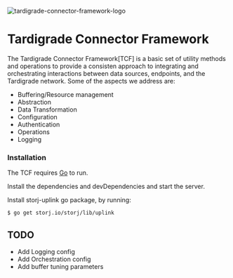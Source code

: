 
![tardigrade-connector-framework-logo](https://raw.githubusercontent.com/utropicmedia/tardigrade-connector-framework/master/images/connector-framework-arch.png)


# Tardigrade Connector Framework

The Tardigrade Connector Framework[TCF] is a basic set of utility methods and operations to provide a consisten approach to integrating and orchestrating interactions between data sources, endpoints, and the Tardigrade network.  Some of the aspects we address are:
  
  - Buffering/Resource management
  - Abstraction
  - Data Transformation
  - Configuration
  - Authentication
  - Operations
  - Logging


### Installation

The TCF requires [Go](https://golang.org/) to run.

Install the dependencies and devDependencies and start the server.

Install storj-uplink go package, by running:


``` sh
$ go get storj.io/storj/lib/uplink
```

## TODO

  - Add Logging config
  - Add Orchestration config
  - Add buffer tuning parameters

